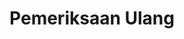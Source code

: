 ---
title: Pemeriksaan Ulang
fitur: resume
category: kup
topik: Pemeriksaan
subtopik: Pemeriksaan Untuk Menguji Kepatuhan Perpajakan (Sejak 1 Feb 2013)
type: word
modifiedTime: 11 Desember 2019
---